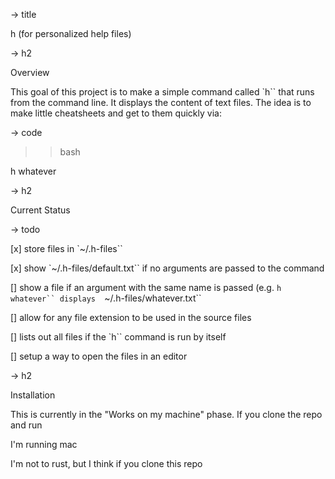 -> title

h (for personalized help files)


-> h2

Overview

This goal of this project is to make a simple command
called `h`` that runs from the command line. It displays
the content of text files. The idea is to make 
little cheatsheets and get to them quickly via:

-> code
>> bash

h whatever

-> h2

Current Status


-> todo 

[x] store files in `~/.h-files`` 

[x] show `~/.h-files/default.txt`` if no arguments
are passed to the command

[] show a file if an argument with the same name
is passed (e.g. `h whatever`` displays 
`~/.h-files/whatever.txt``

[] allow for any file extension to be used in
the source files

[] lists out all files if the `h`` command is
run by itself

[] setup a way to open the files in an editor


-> h2

Installation

This is currently in the "Works on my machine" 
phase. If you clone the repo and run




I'm running mac 




I'm not to rust, but I think if you clone this 
repo

